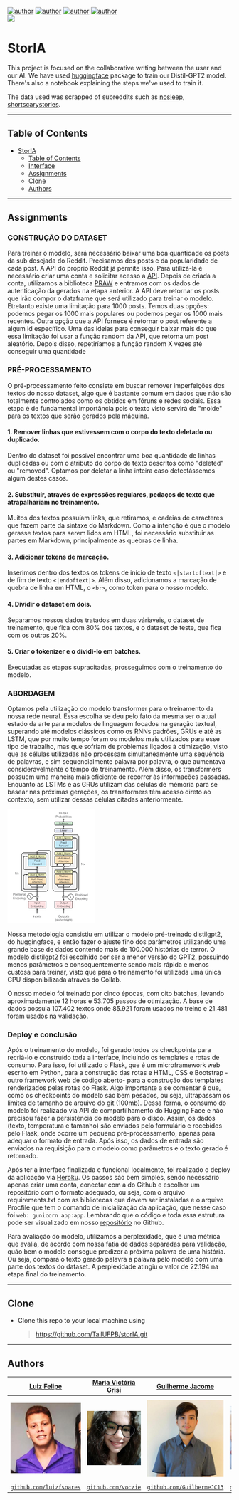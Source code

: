 [![author](https://img.shields.io/badge/author-felipehonorato1-purple.svg)](https://github.com/felipehonorato1)
[![author](https://img.shields.io/badge/author-GuilhermeJC13-black.svg)](https://github.com/GuilhermeJC13) 
[![author](https://img.shields.io/badge/author-DougsterS-blue.svg)](https://github.com/DougsterS) 
[![author](https://img.shields.io/badge/author-luizfsoares-yellow.svg)](https://github.com/luizfsoares)  
[![](https://img.shields.io/badge/python-3.7+-cyan.svg)](https://www.python.org/downloads/release/python-365/)

# StorIA
This project is focused on the collaborative writing between the user and our AI. We have used [huggingface](huggingface.co/) package to train our Distil-GPT2 model. There's also a notebook explaining the steps we've used to train it.

The data used was scrapped of subreddits such as [nosleep](https://www.reddit.com/r/nosleep/), [shortscarystories](https://www.reddit.com/r/shortscarystories/). 

---

## Table of Contents
- [StorIA](#StorIA)
  - [Table of Contents](#table-of-contents)
  - [Interface](#interface)
  - [Assignments](#assignments)
  - [Clone](#clone)
  - [Authors](#authors)
  

---
## Assignments

### **CONSTRUÇÃO DO DATASET** <!-- Rômulo -->

Para treinar o modelo, será necessário baixar uma boa quantidade os posts da sub desejada do Reddit. Precisamos dos posts e da popularidade de cada post.  A API do próprio Reddit já permite isso. Para utilizá-la é necessário criar uma conta e solicitar acesso a [API](https://www.reddit.com/dev/api/). Depois de criada a conta, utilizamos a biblioteca [PRAW](https://praw.readthedocs.io/en/stable/) e entramos com os dados de autenticação da gerados na etapa anterior. A API deve retornar os posts que irão compor o dataframe que será utilizado para treinar o modelo. Etretanto existe uma limitação para 1000 posts. Temos duas opções: podemos pegar os 1000 mais populares ou podemos pegar os 1000 mais recentes. Outra opção que a API fornece é retornar o post referente a algum id específico.  Uma das ideias para conseguir baixar mais do que essa limitação foi usar a função random da API, que retorna um post aleatório. Depois disso, repetiríamos a função random X vezes até conseguir uma quantidade

### **PRÉ-PROCESSAMENTO** <!-- Victória -->

O pré-processamento feito consiste em buscar remover imperfeições dos textos do nosso dataset, algo que é bastante comum em dados que não são totalmente controlados como os obtidos em fóruns e redes sociais. Essa etapa é de fundamental importância pois o texto visto servirá de "molde" para os textos que serão gerados pela máquina.

#### **1. Remover linhas que estivessem com o corpo do texto deletado ou duplicado.**
Dentro do dataset foi possível encontrar uma boa quantidade de linhas duplicadas ou com o atributo do corpo de texto descritos como "deleted" ou "removed". Optamos por deletar a linha inteira caso detectássemos algum destes casos.
#### **2. Substituir, através de expressões regulares, pedaços de texto que atrapalhariam no treinamento.**
Muitos dos textos possuíam links, que retiramos, e cadeias de caracteres que fazem parte da sintaxe do Markdown. Como a intenção é que o modelo gerasse textos para serem lidos em HTML, foi necessário substituir as partes em Markdown, principalmente as quebras de linha.
#### **3. Adicionar tokens de marcação.**
Inserimos dentro dos textos os tokens de início de texto ```<|startoftext|>``` e de fim de texto ```<|endoftext|>```. Além disso, adicionamos a marcação de quebra de linha em HTML, o ```<br>```, como token para o nosso modelo.
#### **4. Dividir o dataset em dois.**
Separamos nossos dados tratados em duas váriaveis, o dataset de treinamento, que fica com 80% dos textos, e o dataset de teste, que fica com os outros 20%.
#### **5. Criar o tokenizer e o dividí-lo em batches.**

Executadas as etapas supracitadas, prosseguimos com o treinamento do modelo. 

### **ABORDAGEM** <!-- Guilherme -->

Optamos pela utilização do modelo transformer para o treinamento da nossa rede neural. Essa escolha se deu pelo fato da mesma ser o atual estado da arte para modelos de linguagem focados na geração textual, superando até modelos clássicos como os RNNs padrões, GRUs e até as LSTM, que por muito tempo foram os modelos mais utilizados para esse tipo de trabalho, mas que sofriam de problemas ligados à otimização, visto que as células utilizadas não processam simultaneamente uma sequência de palavras, e sim sequencialmente palavra por palavra, o que aumentava consideravelmente o tempo de treinamento. Além disso, os transformers possuem uma maneira mais eficiente de recorrer às informações passadas. Enquanto as LSTMs e as GRUs utilizam das células de mémoria para se basear nas próximas gerações, os transformers têm acesso direto ao contexto, sem utilizar dessas células citadas anteriormente.

![transformers](article\images\transformers.png)

Nossa metodologia consistiu em utilizar o modelo pré-treinado distilgpt2, do huggingface, e então fazer o ajuste fino dos parâmetros utilizando uma grande base de dados contendo mais de 100.000 histórias de terror. O modelo distilgpt2 foi escolhido por ser a menor versão do GPT2, possuindo menos parâmetros e consequentemente sendo mais rápida e menos custosa para treinar, visto que para o treinamento foi utilizada uma única GPU disponibilizada através do Collab.

O nosso modelo foi treinado por cinco épocas, com oito batches, levando aproximadamente 12 horas e 53.705 passos de otimização. A base de dados possuia 107.402 textos onde 85.921 foram usados no treino e 21.481 foram usados na validação.

### **Deploy e conclusão**

Após o treinamento do modelo, foi gerado todos os checkpoints para recriá-lo e construído toda a interface, incluindo os templates e rotas de consumo. Para isso, foi utilizado o Flask, que é um microframework web escrito em Python, para a construção das rotas e HTML, CSS e Bootstrap -outro framework web de código aberto- para a construção dos templates renderizados pelas rotas do Flask. Algo importante a se comentar é que, como os checkpoints do modelo são bem pesados, ou seja, ultrapassam os limites de tamanho de arquivo do git (100mb). Dessa forma, o consumo do modelo foi realizado via API de compartilhamento do Hugging Face e não precisou fazer a persistência do modelo para o disco. Assim, os dados (texto, temperatura e tamanho) são enviados pelo formulário e recebidos pelo Flask, onde ocorre um pequeno pré-processamento, apenas para adequar o formato de entrada. Após isso, os dados de entrada são enviados na requisição para o modelo como parâmetros e o texto gerado é retornado.

Após ter a interface finalizada e funcional localmente, foi realizado o deploy da aplicação via [Heroku](https://www.heroku.com/home). Os passos são bem simples, sendo necessário apenas criar uma conta, conectar com a do Github e escolher um repositório com o formato adequado, ou seja, com o arquivo requirements.txt com as bibliotecas que devem ser instaladas e o arquivo Procfile que tem o comando de inicialização da aplicação, que nesse caso foi ```web: gunicorn app:app```. Lembrando que o código e toda essa estrutura pode ser visualizado em nosso [repositório](https://github.com/TailUFPB/storIA) no Github.

Para avaliação do modelo, utilizamos a perplexidade, que é uma métrica que avalia, de acordo com nossa fatia de dados separadas para validação, quão bem o modelo consegue predizer a próxima palavra de uma história. Ou seja, compara o texto gerado palavra a palavra pelo modelo com uma parte dos textos do dataset. A perplexidade atingiu o valor de  22.194 na etapa final do treinamento.

---

## Clone

- Clone this repo to your local machine using
    > https://github.com/TailUFPB/storIA.git

---
## Authors

| <a href="https://www.linkedin.com/in/luizfcardoso/" target="_blank">**Luiz Felipe**</a> | <a href="https://www.linkedin.com/in//" target="_blank">**Maria Victória Grisi**</a> | <a href="https://www.linkedin.com/in/guilhermejacome/" target="_blank">**Guilherme Jacome**</a> | <a href="https://www.linkedin.com/in/douglas-monteiro26/" target="_blank">**Rômulo Kunrath**</a> | <a href="https://www.linkedin.com/in/felipehonoratodesousa/" target="_blank">**Felipe Honorato**</a> | <a href="https://www.linkedin.com/in//" target="_blank">**Douglas Monteiro**</a> |
|:---------------------------------------------------------------------------------------:|:------------------------------------------------------------------------------------:|:-----------------------------------------------------------------------------------------------:|:------------------------------------------------------------------------------------------------:|-----------------------------------------------------------------------------------------------------:|:--------------------------------------------------------------------------------:|
| <img src="imgs/luiz.png" width="200px"> </img> | <img src="imgs/mariavictoria.png" width="200px"> </img> | <img src="imgs/guilherme.png" width="200px"> </img> | <img src="imgs/romulo.png" width="200px"> </img>  | <img src="imgs/felipe.png" width="200px"> </img> | <img src="imgs/douglas.png" width="200px"> </img> |
| <a href="http://github.com/luizfsoares" target="_blank">`github.com/luizfsoares`</a> | <a href="https://github.com/voczie" target="_blank">`github.com/voczie`</a> | <a href="http://github.com/GuilhermeJC13" target="_blank">`github.com/GuilhermeJC13`</a> | <a href="https://github.com/romulokps" target="_blank">`github.com/romulokps`</a> | <a href="https://github.com/Felipehonorato1" target="_blank">`github.com/Felipehonorato1`</a> | <a href="https://github.com/DougsterS" target="_blank">`github.com/DougsterS`</a> |
